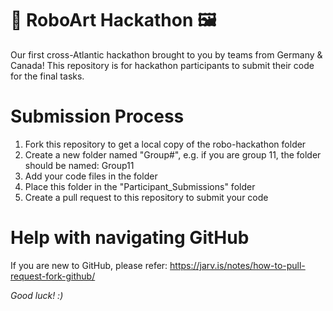 # 🤖 RoboArt Hackathon 🖼
Our first cross-Atlantic hackathon brought to you by teams from Germany & Canada!
This repository is for hackathon participants to submit their code for the final tasks.

# Submission Process
1. Fork this repository to get a local copy of the robo-hackathon folder
2. Create a new folder named "Group#", e.g. if you are group 11, the folder should be named: Group11
3. Add your code files in the folder
4. Place this folder in the "Participant_Submissions" folder
4. Create a pull request to this repository to submit your code

# Help with navigating GitHub

If you are new to GitHub, please refer: https://jarv.is/notes/how-to-pull-request-fork-github/

_Good luck! :)_
